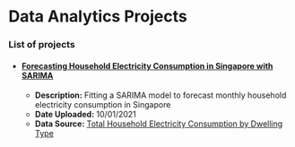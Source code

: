 # Data Analytics Projects

### List of projects 

- #### **[Forecasting Household Electricity Consumption in Singapore with SARIMA](forecasting_household_electricity_SARIMA.ipynb)**
  - **Description:** Fitting a SARIMA model to forecast monthly household electricity consumption in Singapore
  - **Date Uploaded:** 10/01/2021
  - **Data Source:** [Total Household Electricity Consumption by Dwelling Type](https://data.gov.sg/dataset/total-household-electricity-consumption-by-dwelling-type)
